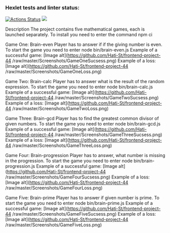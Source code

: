### Hexlet tests and linter status:
[![Actions Status](https://github.com/Hante-St/frontend-project-44/actions/workflows/hexlet-check.yml/badge.svg)](https://github.com/Hante-St/frontend-project-44/actions)
<a href="https://codeclimate.com/github/Hante-St/frontend-project-44/maintainability"><img src="https://api.codeclimate.com/v1/badges/50d4c87e575a210dc93c/maintainability" /></a>

Description
The project contains five mathematical games, each is launched separately. 
To install you need to enter the command npm ci

Game One: Brain-even
Player has to answer if if the giving number is even.
To start the game you need to enter node bin/brain-even.js
Example of a successful game: 
[Image alt](https://github.com/Hati-St/frontend-project-44
/raw/master/Screenshots/GameOneSucsess.png)
Example of a loss: 
[Image alt](https://github.com/Hati-St/frontend-project-44
/raw/master/Screenshots/GameOneLoss.png)

Game Two: Brain-calc
Player has to answer what is the result of the random expression.
To start the game you need to enter node bin/brain-calc.js
Example of a successful game: 
[Image alt](https://github.com/Hati-St/frontend-project-44
/raw/master/Screenshots/GameTwoSucsess.png)
Example of a loss: 
[Image alt](https://github.com/Hati-St/frontend-project-44
/raw/master/Screenshots/GameTwoLoss.png)

Game Three: Brain-gcd
Player has to find the greatest common divisor of given numbers.
To start the game you need to enter node bin/brain-gcd.js
Example of a successful game: 
[Image alt](https://github.com/Hati-St/frontend-project-44
/raw/master/Screenshots/GameThreeSucsess.png)
Example of a loss: 
[Image alt](https://github.com/Hati-St/frontend-project-44
/raw/master/Screenshots/GameThreeLoss.png)

Game Four: Brain-progression
Player has to answer, what number is missing in the progression.
To start the game you need to enter node bin/brain-progression.js
Example of a successful game: 
[Image alt](https://github.com/Hati-St/frontend-project-44
/raw/master/Screenshots/GameFourSucsess.png)
Example of a loss: 
[Image alt](https://github.com/Hati-St/frontend-project-44
/raw/master/Screenshots/GameFourLoss.png)

Game Five: Brain-prime
Player has to answer if given number is prime.
To start the game you need to enter node bin/brain-prime.js
Example of a successful game: 
[Image alt](https://github.com/Hati-St/frontend-project-44
/raw/master/Screenshots/GameFiveSucsess.png)
Example of a loss: 
[Image alt](https://github.com/Hati-St/frontend-project-44
/raw/master/Screenshots/GameFiveLoss.png)